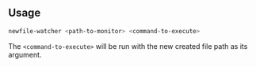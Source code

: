 ## Usage

```sh
newfile-watcher <path-to-monitor> <command-to-execute>
```

The `<command-to-execute>` will be run with the new created file path as its argument.